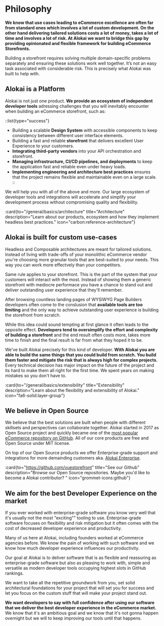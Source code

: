 # Philosophy

**We know that use cases leading to eCommerce excellence are often far from standard ones which involves a lot of custom development. On the other hand delivering tailored solutions costs a lot of money, takes a lot of time and involves a lot of risk. At Alokai we want to bridge this gap by providing opinionated and flexible framework for building eCommerce Storefronts.**

Building a storefront requires solving multiple domain-specific problems separately and ensuring these solutions work well together. It’s not an easy task associated with considerable risk. This is precisely what Alokai was built to help with.

## Alokai is a Platform

Alokai is not just one product. **We provide an ecosystem of independent developer tools** adressing challenges that you will inevitably encounter when building an eCommerce storefront, such as:

::list{type="success"}
- Building a scalable **Design System** with accessible components to keep consistency between different user interface elements.
- Building a fast and reliable **storefront** that delivers excellent User Experience to your customers.
- **Integrating third-party vendors** into your API orchestration and storefront.
- **Managing infrastructure, CI/CD pipelines, and deployments** to keep the application fast and reliable even under heavy loads.
- **Implementing engineering and architecture best practices** ensures that the project remains flexible and maintainable even on a large scale.
::

We will help you with all of the above and more. Our large ecosystem of developer tools and integrations will accelerate and simplify your development process without compromising quality and flexibility.

:card{to="/general/basics/architecture" title="Architecture" description="Learn about our products, ecosystem and how they implement headless best practices." icon="carbon:reference-architecture"}

## Alokai is built for custom use-cases

Headless and Composable architectures are meant for tailored solutions. Instead of living with trade-offs of your monolithic eCommerce vendor you're choosing more granular tools that are best-suited to your needs. This way you can work more effectvely than your competitors.

Same rule applies to your storefront. This is the part of the system that your customers will interact with the most. Instead of showing them a generic storefront with mediocre performace you have a chance to stand out and deliver outstanding user experience that they'll remember.

After browsing countless landing pages of WYSIWYG Page Builders developers often come to the conslusion that **available tools are too limiting** and the only way to achieve outstanding user experience is building the storefront from scratch.

While this idea could sound tempting at first glance it often leads to the opposite effect. **Developers tend to oversimplify the effort and complexity of building a storefront** and the end result often costs more, takes more time to finish and the final result is far from what they hoped it to be.

We've built Alokai precisely for this kind of developer. **With Alokai you are able to build the same things that you could build from scratch. You build them faster and mitigate the risk that is always high for complex projects.** Every technical decision has major impact on the future of the project and its hard to make them all right for the first time. We spent years on making mistakes so you don't have to.

:card{to="/general/basics/extensibility" title="Extensibility" description="Learn about the flexibility and extensibility of Alokai." icon="fa6-solid:layer-group"}

## We believe in Open Source

We believe that the best solutions are built when people with different skillsets and perspectives can collaborate together. Alokai started in 2017 as Open Source project and quickly became one of the [most popular eCommerce repository on GitHub](https://github.com/topics/ecommerce). All of our core products are free and Open Source under MIT license. 

On top of our Open Source products we offer Enterprise-grade support and integrations for more demainding customers aka. [Alokai Enterprise](/enterprise).

:card{to="https://github.com/vuestorefront" title="See our Github" description="Browse our Open Source repositories. Maybe you'd like to become a Alokai contributor? " icon="grommet-icons:github"}

## We aim for the best Developer Experience on the market

If you ever worked with enterprise-grade software you know very well that it's usually not the most "exciting"" tooling to use. Enterprise-grade software focuses on flexibility and risk mitigation but it often comes with the cost of decreased developer experience and productivity. 

Many of us here at Alokai, including founders worked at eCommerce agencies before. We know the pain of working with such software and we know how much developer experience influences our productivity. 

Our goal at Alokai is to deliver software that is as flexible and reassuring as enterprise-grade software but also as pleasing to work with, simple and versatile as modern developer tools occupying highest slots in GitHub rankings.

We want to take all the repetitive groundwork from you, set solid architectural foundations for your project that will set you for success and let you focus on the custom stuff that will make your project stand out.

**We want developers to say with full confidence after using our software that we deliver the best developer experience in the eCommerce market.** We know that it's an ambitious goal and we know that it's not gonna happen overnight but we will to keep improving our tools until that happens.
